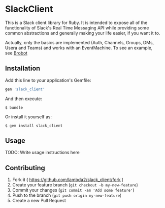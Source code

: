 # SlackClient

This is a Slack client library for Ruby. It is intended to expose all of the functionality of Slack's Real Time Messaging API while providing some common abstractions and generally making your life easier, if you want it to.

Actually, only the basics are implemented (Auth, Channels, Groups, DMs, Usera and Teams) and works with an EventMachine.
To see an example, see [Brobot](https://github.com/lambda2/Brobot)

## Installation

Add this line to your application's Gemfile:

```ruby
gem 'slack_client'
```

And then execute:

    $ bundle

Or install it yourself as:

    $ gem install slack_client

## Usage

TODO: Write usage instructions here

## Contributing

1. Fork it ( https://github.com/lambda2/slack_client/fork )
2. Create your feature branch (`git checkout -b my-new-feature`)
3. Commit your changes (`git commit -am 'Add some feature'`)
4. Push to the branch (`git push origin my-new-feature`)
5. Create a new Pull Request
